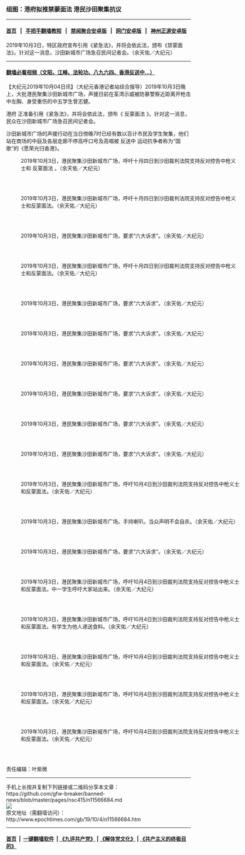 ### 组图：港府拟推禁蒙面法 港民沙田聚集抗议
------------------------

#### [首页](https://github.com/gfw-breaker/banned-news/blob/master/README.md) &nbsp;&nbsp;|&nbsp;&nbsp; [手把手翻墙教程](https://github.com/gfw-breaker/guides/wiki) &nbsp;&nbsp;|&nbsp;&nbsp; [禁闻聚合安卓版](https://github.com/gfw-breaker/bn-android) &nbsp;&nbsp;|&nbsp;&nbsp; [网门安卓版](https://github.com/oGate2/oGate) &nbsp;&nbsp;|&nbsp;&nbsp; [神州正道安卓版](https://github.com/SzzdOgate/update) 



<div><img alt="" class="aligncenter wp-post-image" src="http://i.epochtimes.com/assets/uploads/2019/10/1910031245381501-600x400.jpg"/>
<div class="red16 caption">
 2019年10月3日，特区政府宣布引用《紧急法》，并将会依此法，颁布《禁蒙面法》。针对这一消息，沙田新城市广场急召民间记者会。（余天佑／大纪元）
</div>
</div><hr/>

#### [翻墙必看视频（文昭、江峰、法轮功、八九六四、香港反送中...）](https://github.com/gfw-breaker/banned-news/blob/master/pages/links.md)

<div><p>
 【大纪元2019年10月04日讯】（大纪元香港记者站综合报导）2019年10月3日晚上，大批港民聚集沙田新城市广场，声援日前在荃湾示威被防暴警察近距离开枪击中左胸、身受重伤的中五学生曾志健。
</p>
<p>
 <ok href="http://www.epochtimes.com/gb/tag/%E6%B8%AF%E5%BA%9C.html">
  港府
 </ok>
 正准备引用《紧急法》，并将会依此法，颁布《
 <ok href="http://www.epochtimes.com/gb/tag/%E5%8F%8D%E8%92%99%E9%9D%A2%E6%B3%95.html">
  反蒙面法
 </ok>
 》。针对这一消息，民众在沙田新城市广场急召民间记者会。
</p>
<p>
 沙田新城市广场的声援行动在当日傍晚7时已经有数以百计市民及学生聚集，他们站在商场的中庭及各层走廊不停高呼口号及高唱被
 <ok href="http://www.epochtimes.com/gb/tag/%E5%8F%8D%E9%80%81%E4%B8%AD.html">
  反送中
 </ok>
 运动抗争者称为“国歌”的《愿荣光归香港》。
</p>
<p>
 <center>
 </center>
</p>
<figure class="wp-caption aligncenter" id="attachment_11566722" style="width: 600px">
 <ok href="http://i.epochtimes.com/assets/uploads/2019/10/1910031226351501.jpg">
  <img alt="" class="size-large wp-image-11566722" src="http://i.epochtimes.com/assets/uploads/2019/10/1910031226351501-600x398.jpg" title=""/>
 </ok>
 <br/><figcaption class="wp-caption-text">
  2019年10月3日，港民聚集沙田新城市广场，呼吁十月四日到沙田裁判法院支持反对控告中枪义士和
  <ok href="http://www.epochtimes.com/gb/tag/%E5%8F%8D%E8%92%99%E9%9D%A2%E6%B3%95.html">
   反蒙面法
  </ok>
  。（余天佑／大纪元）
 </figcaption><br/>
</figure><br/>
<figure class="wp-caption aligncenter" id="attachment_11566723" style="width: 600px">
 <ok href="http://i.epochtimes.com/assets/uploads/2019/10/1910031226291501.jpg">
  <img alt="" class="size-large wp-image-11566723" src="http://i.epochtimes.com/assets/uploads/2019/10/1910031226291501-600x398.jpg" title=""/>
 </ok>
 <br/><figcaption class="wp-caption-text">
  2019年10月3日，港民聚集沙田新城市广场，呼吁十月四日到沙田裁判法院支持反对控告中枪义士和反蒙面法。（余天佑／大纪元）
 </figcaption><br/>
</figure><br/>
<figure class="wp-caption aligncenter" id="attachment_11566724" style="width: 600px">
 <ok href="http://i.epochtimes.com/assets/uploads/2019/10/1910031215021501.jpg">
  <img alt="" class="size-large wp-image-11566724" src="http://i.epochtimes.com/assets/uploads/2019/10/1910031215021501-600x450.jpg" title=""/>
 </ok>
 <br/><figcaption class="wp-caption-text">
  2019年10月3日，港民聚集沙田新城市广场，要求“六大诉求”。（余天佑／大纪元）
 </figcaption><br/>
</figure><br/>
<figure class="wp-caption aligncenter" id="attachment_11566708" style="width: 600px">
 <ok href="http://i.epochtimes.com/assets/uploads/2019/10/1910031226381501.jpg">
  <img alt="" class="size-large wp-image-11566708" src="http://i.epochtimes.com/assets/uploads/2019/10/1910031226381501-600x398.jpg" title=""/>
 </ok>
 <br/><figcaption class="wp-caption-text">
  2019年10月3日，港民聚集沙田新城市广场，呼吁十月四日到沙田裁判法院支持反对控告中枪义士和反蒙面法。（余天佑／大纪元）
 </figcaption><br/>
</figure><br/>
<figure class="wp-caption aligncenter" id="attachment_11566688" style="width: 600px">
 <ok href="http://i.epochtimes.com/assets/uploads/2019/10/1910031214491501.jpg">
  <img alt="" class="size-large wp-image-11566688" src="http://i.epochtimes.com/assets/uploads/2019/10/1910031214491501-600x450.jpg" title=""/>
 </ok>
 <br/><figcaption class="wp-caption-text">
  2019年10月3日，港民聚集沙田新城市广场，要求“六大诉求”。（余天佑／大纪元）
 </figcaption><br/>
</figure><br/>
<figure class="wp-caption aligncenter" id="attachment_11566689" style="width: 600px">
 <ok href="http://i.epochtimes.com/assets/uploads/2019/10/1910031214521501.jpg">
  <img alt="" class="size-large wp-image-11566689" src="http://i.epochtimes.com/assets/uploads/2019/10/1910031214521501-600x450.jpg" title=""/>
 </ok>
 <br/><figcaption class="wp-caption-text">
  2019年10月3日，港民聚集沙田新城市广场，要求“六大诉求”。（余天佑／大纪元）
 </figcaption><br/>
</figure><br/>
<figure class="wp-caption aligncenter" id="attachment_11566691" style="width: 600px">
 <ok href="http://i.epochtimes.com/assets/uploads/2019/10/1910031214591501.jpg">
  <img alt="" class="size-large wp-image-11566691" src="http://i.epochtimes.com/assets/uploads/2019/10/1910031214591501-600x450.jpg" title=""/>
 </ok>
 <br/><figcaption class="wp-caption-text">
  2019年10月3日，港民聚集沙田新城市广场，要求“六大诉求”。（余天佑／大纪元）
 </figcaption><br/>
</figure><br/>
<figure class="wp-caption aligncenter" id="attachment_11566692" style="width: 600px">
 <ok href="http://i.epochtimes.com/assets/uploads/2019/10/1910031215081501.jpg">
  <img alt="" class="size-large wp-image-11566692" src="http://i.epochtimes.com/assets/uploads/2019/10/1910031215081501-600x450.jpg" title=""/>
 </ok>
 <br/><figcaption class="wp-caption-text">
  2019年10月3日，港民聚集沙田新城市广场，要求“六大诉求”。（余天佑／大纪元）
 </figcaption><br/>
</figure><br/>
<figure class="wp-caption aligncenter" id="attachment_11566694" style="width: 600px">
 <ok href="http://i.epochtimes.com/assets/uploads/2019/10/1910031215111501.jpg">
  <img alt="" class="size-large wp-image-11566694" src="http://i.epochtimes.com/assets/uploads/2019/10/1910031215111501-600x450.jpg" title=""/>
 </ok>
 <br/><figcaption class="wp-caption-text">
  2019年10月3日，港民聚集沙田新城市广场，要求“六大诉求”。（余天佑／大纪元）
 </figcaption><br/>
</figure><br/>
<figure class="wp-caption aligncenter" id="attachment_11566696" style="width: 600px">
 <ok href="http://i.epochtimes.com/assets/uploads/2019/10/1910031215141501.jpg">
  <img alt="" class="size-large wp-image-11566696" src="http://i.epochtimes.com/assets/uploads/2019/10/1910031215141501-600x450.jpg" title=""/>
 </ok>
 <br/><figcaption class="wp-caption-text">
  2019年10月3日，港民聚集沙田新城市广场，要求“六大诉求”。（余天佑／大纪元）
 </figcaption><br/>
</figure><br/>
<figure class="wp-caption aligncenter" id="attachment_11566697" style="width: 600px">
 <ok href="http://i.epochtimes.com/assets/uploads/2019/10/1910031225201501.jpg">
  <img alt="" class="size-large wp-image-11566697" src="http://i.epochtimes.com/assets/uploads/2019/10/1910031225201501-600x450.jpg" title=""/>
 </ok>
 <br/><figcaption class="wp-caption-text">
  2019年10月3日，港民聚集沙田新城市广场，呼吁10月4日到沙田裁判法院支持反对控告中枪义士和反蒙面法。（余天佑／大纪元）
 </figcaption><br/>
</figure><br/>
<figure class="wp-caption aligncenter" id="attachment_11566699" style="width: 600px">
 <ok href="http://i.epochtimes.com/assets/uploads/2019/10/1910031225231501.jpg">
  <img alt="" class="size-large wp-image-11566699" src="http://i.epochtimes.com/assets/uploads/2019/10/1910031225231501-600x450.jpg" title=""/>
 </ok>
 <br/><figcaption class="wp-caption-text">
  2019年10月3日，港民聚集沙田新城市广场。手持喇叭，当众声明不会自杀。（余天佑／大纪元）
 </figcaption><br/>
</figure><br/>
<figure class="wp-caption aligncenter" id="attachment_11566700" style="width: 600px">
 <ok href="http://i.epochtimes.com/assets/uploads/2019/10/1910031225261501.jpg">
  <img alt="" class="size-large wp-image-11566700" src="http://i.epochtimes.com/assets/uploads/2019/10/1910031225261501-600x450.jpg" title=""/>
 </ok>
 <br/><figcaption class="wp-caption-text">
  2019年10月3日，港民聚集沙田新城市广场，要求“六大诉求”。（余天佑／大纪元）
 </figcaption><br/>
</figure><br/>
<figure class="wp-caption aligncenter" id="attachment_11566701" style="width: 600px">
 <ok href="http://i.epochtimes.com/assets/uploads/2019/10/1910031225301501.jpg">
  <img alt="" class="size-large wp-image-11566701" src="http://i.epochtimes.com/assets/uploads/2019/10/1910031225301501-600x450.jpg" title=""/>
 </ok>
 <br/><figcaption class="wp-caption-text">
  2019年10月3日，港民聚集沙田新城市广场，呼吁10月4日到沙田裁判法院支持反对控告中枪义士和反蒙面法。中一学生呼吁大家站出来。（余天佑／大纪元）
 </figcaption><br/>
</figure><br/>
<figure class="wp-caption aligncenter" id="attachment_11566702" style="width: 600px">
 <ok href="http://i.epochtimes.com/assets/uploads/2019/10/1910031225411501.jpg">
  <img alt="" class="size-large wp-image-11566702" src="http://i.epochtimes.com/assets/uploads/2019/10/1910031225411501-600x450.jpg" title=""/>
 </ok>
 <br/><figcaption class="wp-caption-text">
  2019年10月3日，港民聚集沙田新城市广场，呼吁10月4日到沙田裁判法院支持反对控告中枪义士和反蒙面法。有学生为他人递送食料。（余天佑／大纪元）
 </figcaption><br/>
</figure><br/>
<figure class="wp-caption aligncenter" id="attachment_11566703" style="width: 600px">
 <ok href="http://i.epochtimes.com/assets/uploads/2019/10/1910031225441501.jpg">
  <img alt="" class="size-large wp-image-11566703" src="http://i.epochtimes.com/assets/uploads/2019/10/1910031225441501-600x398.jpg" title=""/>
 </ok>
 <br/><figcaption class="wp-caption-text">
  2019年10月3日，港民聚集沙田新城市广场，呼吁10月4日到沙田裁判法院支持反对控告中枪义士和反蒙面法。（余天佑／大纪元）
 </figcaption><br/>
</figure><br/>
<figure class="wp-caption aligncenter" id="attachment_11566706" style="width: 600px">
 <ok href="http://i.epochtimes.com/assets/uploads/2019/10/1910031226231501.jpg">
  <img alt="" class="size-large wp-image-11566706" src="http://i.epochtimes.com/assets/uploads/2019/10/1910031226231501-600x450.jpg" title=""/>
 </ok>
 <br/><figcaption class="wp-caption-text">
  2019年10月3日，港民聚集沙田新城市广场，呼吁10月4日到沙田裁判法院支持反对控告中枪义士和反蒙面法。（余天佑／大纪元）
 </figcaption><br/>
</figure><br/>
<figure class="wp-caption aligncenter" id="attachment_11566707" style="width: 600px">
 <ok href="http://i.epochtimes.com/assets/uploads/2019/10/1910031226261501.jpg">
  <img alt="" class="size-large wp-image-11566707" src="http://i.epochtimes.com/assets/uploads/2019/10/1910031226261501-600x398.jpg" title=""/>
 </ok>
 <br/><figcaption class="wp-caption-text">
  2019年10月3日，港民聚集沙田新城市广场，呼吁10月4日到沙田裁判法院支持反对控告中枪义士和反蒙面法。（余天佑／大纪元）
 </figcaption><br/>
</figure><br/>
<p>
 责任编辑：叶紫微
</p>
</div>
<hr/>
手机上长按并复制下列链接或二维码分享本文章：<br/>
https://github.com/gfw-breaker/banned-news/blob/master/pages/nsc415/n11566684.md <br/>
<a href='https://github.com/gfw-breaker/banned-news/blob/master/pages/nsc415/n11566684.md'><img src='https://github.com/gfw-breaker/banned-news/blob/master/pages/nsc415/n11566684.md.png'/></a> <br/>
原文地址（需翻墙访问）：http://www.epochtimes.com/gb/19/10/4/n11566684.htm


------------------------
#### [首页](https://github.com/gfw-breaker/banned-news/blob/master/README.md) &nbsp;|&nbsp; [一键翻墙软件](https://github.com/gfw-breaker/nogfw/blob/master/README.md) &nbsp;| [《九评共产党》](https://github.com/gfw-breaker/9ping.md/blob/master/README.md#九评之一评共产党是什么) | [《解体党文化》](https://github.com/gfw-breaker/jtdwh.md/blob/master/README.md) | [《共产主义的终极目的》](https://github.com/gfw-breaker/gczydzjmd.md/blob/master/README.md)


<img src='http://gfw-breaker.win/banned-news/pages/nsc415/n11566684.md' width='0px' height='0px'/>